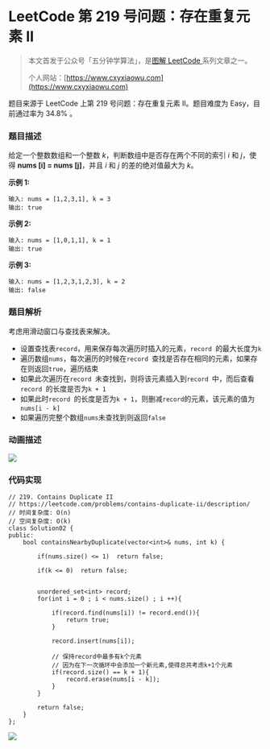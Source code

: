 # LeetCode 第 219 号问题：存在重复元素 II

> 本文首发于公众号「五分钟学算法」，是[图解 LeetCode ](<https://github.com/MisterBooo/LeetCodeAnimation>)系列文章之一。
>
> 个人网站：[https://www.cxyxiaowu.com](https://www.cxyxiaowu.com)

题目来源于 LeetCode 上第 219 号问题：存在重复元素 II。题目难度为 Easy，目前通过率为 34.8% 。

### 题目描述

给定一个整数数组和一个整数 *k*，判断数组中是否存在两个不同的索引 *i* 和 *j*，使得 **nums [i] = nums [j]**，并且 *i* 和 *j* 的差的绝对值最大为 *k*。

**示例 1:**

```
输入: nums = [1,2,3,1], k = 3
输出: true
```

**示例 2:**

```
输入: nums = [1,0,1,1], k = 1
输出: true
```

**示例 3:**

```
输入: nums = [1,2,3,1,2,3], k = 2
输出: false
```

### 题目解析

考虑用滑动窗口与查找表来解决。

* 设置查找表`record`，用来保存每次遍历时插入的元素，`record `的最大长度为`k `
* 遍历数组`nums`，每次遍历的时候在`record `查找是否存在相同的元素，如果存在则返回`true`，遍历结束
* 如果此次遍历在`record `未查找到，则将该元素插入到`record `中，而后查看`record `的长度是否为`k + 1`
* 如果此时`record `的长度是否为`k + 1`，则删减`record`的元素，该元素的值为`nums[i - k]`
* 如果遍历完整个数组`nums`未查找到则返回`false`

### 动画描述

![](https://blog-1257126549.cos.ap-guangzhou.myqcloud.com/blog/gjz5m.gif)

### 代码实现

```
// 219. Contains Duplicate II
// https://leetcode.com/problems/contains-duplicate-ii/description/
// 时间复杂度: O(n)
// 空间复杂度: O(k)
class Solution02 {
public:
    bool containsNearbyDuplicate(vector<int>& nums, int k) {

        if(nums.size() <= 1)  return false;

        if(k <= 0)  return false;
        

        unordered_set<int> record;
        for(int i = 0 ; i < nums.size() ; i ++){

            if(record.find(nums[i]) != record.end()){
                return true;
            }

            record.insert(nums[i]);

            // 保持record中最多有k个元素
            // 因为在下一次循环中会添加一个新元素,使得总共考虑k+1个元素
            if(record.size() == k + 1){
                record.erase(nums[i - k]);
            }
        }

        return false;
    }
};
```



![](https://blog-1257126549.cos.ap-guangzhou.myqcloud.com/blog/msz27.png)